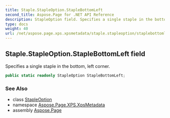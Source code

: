 ```yaml
---
title: Staple.StapleOption.StapleBottomLeft
second_title: Aspose.Page for .NET API Reference
description: StapleOption field. Specifies a single staple in the bottom left corner
type: docs
weight: 40
url: /net/aspose.page.xps.xpsmetadata/staple.stapleoption/staplebottomleft/
---
```

## Staple.StapleOption.StapleBottomLeft field

Specifies a single staple in the bottom, left corner.

```csharp
public static readonly StapleOption StapleBottomLeft;
```

### See Also

* class [StapleOption](../)
* namespace [Aspose.Page.XPS.XpsMetadata](../../staple.stapleoption/)
* assembly [Aspose.Page](../../../)


